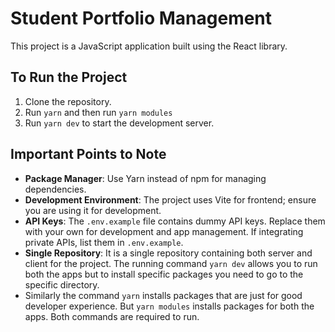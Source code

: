 # Student Portfolio Management

This project is a JavaScript application built using the React library.

## To Run the Project

1. Clone the repository.
2. Run `yarn` and then run `yarn modules`
3. Run `yarn dev` to start the development server.

## Important Points to Note

- **Package Manager**: Use Yarn instead of npm for managing dependencies.
- **Development Environment**: The project uses Vite for frontend; ensure you are using it for development.
- **API Keys**: The `.env.example` file contains dummy API keys. Replace them with your own for development and app management. If integrating private APIs, list them in `.env.example`.
- **Single Repository**: It is a single repository containing both server and client for the project. The running command `yarn dev` allows you to run both the apps but to install specific packages you need to go to the specific directory. 
- Similarly the command `yarn` installs packages that are just for good developer experience. But `yarn modules` installs packages for both the apps. Both commands are required to run. 
